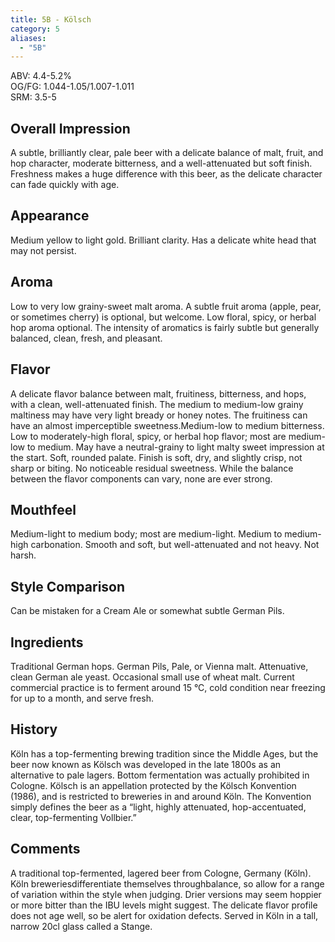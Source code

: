 ```yaml
---
title: 5B - Kölsch
category: 5
aliases: 
  - "5B"
---
```


ABV: 4.4-5.2%  
OG/FG: 1.044-1.05/1.007-1.011  
SRM: 3.5-5  

## Overall Impression
A subtle, brilliantly clear, pale beer with a delicate balance of malt, fruit, and hop character, moderate bitterness, and a well-attenuated but soft finish. Freshness makes a huge difference with this beer, as the delicate character can fade quickly with age.

## Appearance
Medium yellow to light gold. Brilliant clarity. Has a delicate white head that may not persist.

## Aroma
Low to very low grainy-sweet malt aroma. A subtle fruit aroma (apple, pear, or sometimes cherry) is optional, but welcome. Low floral, spicy, or herbal hop aroma optional. The intensity of aromatics is fairly subtle but generally balanced, clean, fresh, and pleasant.

## Flavor
A delicate flavor balance between malt, fruitiness, bitterness, and hops, with a clean, well-attenuated finish. The medium to medium-low grainy maltiness may have very light bready or honey notes. The fruitiness can have an almost imperceptible sweetness.Medium-low to medium bitterness. Low to moderately-high floral, spicy, or herbal hop flavor; most are medium-low to medium. May have a neutral-grainy to light malty sweet impression at the start. Soft, rounded palate. Finish is soft, dry, and slightly crisp, not sharp or biting. No noticeable residual sweetness. While the balance between the flavor components can vary, none are ever strong.

## Mouthfeel
Medium-light to medium body; most are medium-light. Medium to medium-high carbonation. Smooth and soft, but well-attenuated and not heavy. Not harsh.

## Style Comparison
Can be mistaken for a Cream Ale or somewhat subtle German Pils.

## Ingredients
Traditional German hops. German Pils, Pale, or Vienna malt. Attenuative, clean German ale yeast. Occasional small use of wheat malt. Current commercial practice is to ferment around 15 °C, cold condition near freezing for up to a month, and serve fresh.

## History
Köln has a top-fermenting brewing tradition since the Middle Ages, but the beer now known as Kölsch was developed in the late 1800s as an alternative to pale lagers. Bottom fermentation was actually prohibited in Cologne. Kölsch is an appellation protected by the Kölsch Konvention (1986), and is restricted to breweries in and around Köln. The Konvention simply defines the beer as a “light, highly attenuated, hop-accentuated, clear, top-fermenting Vollbier.”

## Comments
A traditional top-fermented, lagered beer from Cologne, Germany (Köln). Köln breweriesdifferentiate themselves throughbalance, so allow for a range of variation within the style when judging. Drier versions may seem hoppier or more bitter than the IBU levels might suggest. The delicate flavor profile does not age well, so be alert for oxidation defects. Served in Köln in a tall, narrow 20cl glass called a Stange.